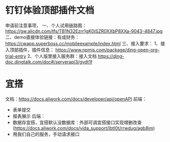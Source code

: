 # 钉钉体验顶部插件文档
申请前注意事项，
一、个人试用链路图：
https://gw.alicdn.com/tfs/TB1N32Ezrr1gK0jSZR0XXbP8XXa-9043-4847.jpg
二、demo直接体验链接：有成财务：https://cwapp.superboss.cc/mobileexample/index.html
三、接入要求：
1、接入顶部插件，插件信息：
https://www.npmjs.com/package/ding-open-org-trial-entry
2、个人版里接入服务群：接入文档
https://ding-doc.dingtalk.com/doc#/serverapi3/gydt1f

# 宜搭
文档：https://docs.aliwork.com/docs/developer/api/openAPI
前端：
  - 表单提交
  - 报表展示
后端：
  - 数据存宜搭，宜搭默认没数据库：外部可调宜搭接口实现增删改查(https://docs.aliwork.com/docs/yida_support/lbtl0t/rrwdug/agb8im)
  - 用我们自己的服务，手动请求接口
  